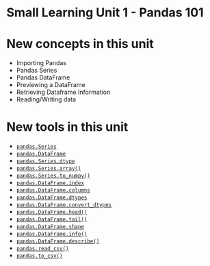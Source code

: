 # Small Learning Unit 1 - Pandas 101

# New concepts in this unit

- Importing Pandas
- Pandas Series
- Pandas DataFrame
- Previewing a DataFrame
- Retrieving Dataframe Information
- Reading/Writing data 

# New tools in this unit

- [`pandas.Series`](https://pandas.pydata.org/pandas-docs/stable/reference/api/pandas.Series.html)
- [`pandas.DataFrame`](https://pandas.pydata.org/pandas-docs/stable/reference/api/pandas.DataFrame.html)
- [`pandas.Series.dtype`](https://pandas.pydata.org/pandas-docs/stable/reference/api/pandas.Series.dtype.html)
- [`pandas.Series.array()`](https://pandas.pydata.org/pandas-docs/stable/reference/api/pandas.Series.array.html)
- [`pandas.Series.to_numpy()`](https://pandas.pydata.org/pandas-docs/stable/reference/api/pandas.Series.to_numpy.html)
- [`pandas.DataFrame.index`](https://pandas.pydata.org/pandas-docs/stable/reference/api/pandas.DataFrame.index.html)
- [`pandas.DataFrame.columns`](https://pandas.pydata.org/pandas-docs/stable/reference/api/pandas.DataFrame.columns.html)
- [`pandas.DataFrame.dtypes`](https://pandas.pydata.org/pandas-docs/stable/reference/api/pandas.DataFrame.dtypes.html)
- [`pandas.DataFrame.convert_dtypes`](https://pandas.pydata.org/pandas-docs/stable/reference/api/pandas.DataFrame.convert_dtypes.html)
- [`pandas.DataFrame.head()`](https://pandas.pydata.org/pandas-docs/stable/reference/api/pandas.DataFrame.head.html)
- [`pandas.DataFrame.tail()`](https://pandas.pydata.org/pandas-docs/stable/reference/api/pandas.DataFrame.tail.html)
- [`pandas.DataFrame.shape`](https://pandas.pydata.org/pandas-docs/stable/reference/api/pandas.DataFrame.shape.html)
- [`pandas.DataFrame.info()`](https://pandas.pydata.org/pandas-docs/stable/reference/api/pandas.DataFrame.info.html)
- [`pandas.DataFrame.describe()`](https://pandas.pydata.org/pandas-docs/stable/reference/api/pandas.DataFrame.describe.html)
- [`pandas.read_csv()`](https://pandas.pydata.org/pandas-docs/stable/reference/api/pandas.read_csv.html)
- [`pandas.to_csv()`](https://pandas.pydata.org/pandas-docs/stable/reference/api/pandas.read_csv.html)

